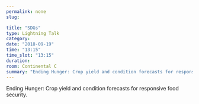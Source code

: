 ```yaml
---
permalink: none
slug:

title: "SDGs"
type: Lightning Talk
category:
date: "2018-09-19"
time: "13:15"
time_slot: "13:15"
duration:
room: Continental C
summary: "Ending Hunger: Crop yield and condition forecasts for responsive food security."
---
```

Ending Hunger: Crop yield and condition forecasts for responsive food security.
